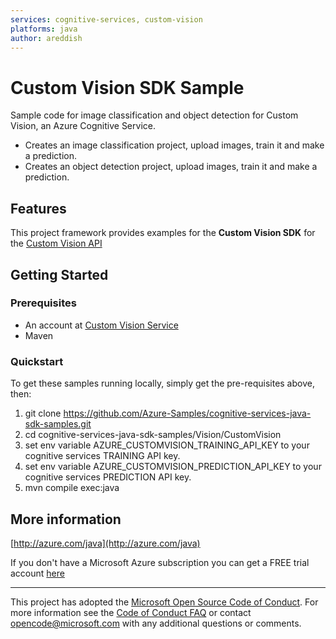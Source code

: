 ```yaml
---
services: cognitive-services, custom-vision
platforms: java
author: areddish
---
```


# Custom Vision SDK Sample ##

Sample code for image classification and object detection for Custom Vision, an Azure Cognitive Service.
- Creates an image classification project, upload images, train it and make a prediction.
- Creates an object detection project, upload images, train it and make a prediction.

## Features

This project framework provides examples for the **Custom Vision SDK** for the [Custom Vision API](https://azure.microsoft.com/en-us/services/cognitive-services/custom-vision-service/)

## Getting Started

### Prerequisites

- An account at [Custom Vision Service](https://www.customvision.ai)
- Maven

### Quickstart

To get these samples running locally, simply get the pre-requisites above, then:

1. git clone https://github.com/Azure-Samples/cognitive-services-java-sdk-samples.git
2. cd cognitive-services-java-sdk-samples/Vision/CustomVision
3. set env variable AZURE_CUSTOMVISION_TRAINING_API_KEY to your cognitive services TRAINING API key.
4. set env variable AZURE_CUSTOMVISION_PREDICTION_API_KEY to your cognitive services PREDICTION API key.
5. mvn compile exec:java

## More information ##

[http://azure.com/java](http://azure.com/java)

If you don't have a Microsoft Azure subscription you can get a FREE trial account [here](http://go.microsoft.com/fwlink/?LinkId=330212)

---

This project has adopted the [Microsoft Open Source Code of Conduct](https://opensource.microsoft.com/codeofconduct/). For more information see the [Code of Conduct FAQ](https://opensource.microsoft.com/codeofconduct/faq/) or contact [opencode@microsoft.com](mailto:opencode@microsoft.com) with any additional questions or comments.
